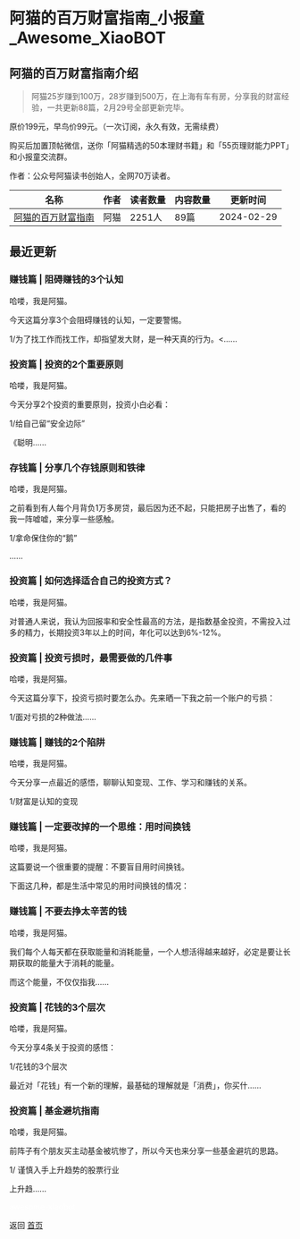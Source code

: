 # 阿猫的百万财富指南_小报童_Awesome_XiaoBOT

## 阿猫的百万财富指南介绍
> 阿猫25岁赚到100万，28岁赚到500万，在上海有车有房，分享我的财富经验，一共更新88篇，2月29号全部更新完毕。    
    
原价199元，早鸟价99元。（一次订阅，永久有效，无需续费）    
    
购买后加置顶帖微信，送你「阿猫精选的50本理财书籍」和「55页理财能力PPT」和小报童交流群。    
    
作者：公众号阿猫读书创始人，全网70万读者。  
  


|名称|作者|读者数量|内容数量|更新时间|
|---|---|---|---|---|
|[阿猫的百万财富指南](https://xiaobot.net/p/richcat?refer=0b133df9-27dc-423b-8101-639049001c13)|阿猫|2251人|89篇|2024-02-29|

## 最近更新
### 赚钱篇 | 阻碍赚钱的3个认知

哈喽，我是阿猫。



今天这篇分享3个会阻碍赚钱的认知，一定要警惕。



1/为了找工作而找工作，却指望发大财，是一种天真的行为。<......

### 投资篇 | 投资的2个重要原则

哈喽，我是阿猫。



今天分享2个投资的重要原则，投资小白必看：



1/给自己留“安全边际”



《聪明......

### 存钱篇 | 分享几个存钱原则和铁律

哈喽，我是阿猫。

之前看到有人每个月背负1万多房贷，最后因为还不起，只能把房子出售了，看的我一阵嘘嘘，来分享一些感触。

1/拿命保住你的“鹅”

......

### 投资篇 | 如何选择适合自己的投资方式？

哈喽，我是阿猫。

对普通人来说，我认为回报率和安全性最高的方法，是指数基金投资，不需投入过多的精力，长期投资3年以上的时间，年化可以达到6%-12%。

### 投资篇 | 投资亏损时，最需要做的几件事

哈喽，我是阿猫。



今天这篇分享下，投资亏损时要怎么办。先来晒一下我之前一个账户的亏损：



1/面对亏损的2种做法......

### 赚钱篇 | 赚钱的2个陷阱

哈喽，我是阿猫。



今天分享一点最近的感悟，聊聊认知变现、工作、学习和赚钱的关系。



1/财富是认知的变现



### 赚钱篇 | 一定要改掉的一个思维：用时间换钱

哈喽，我是阿猫。

这篇要说一个很重要的提醒：不要盲目用时间换钱。

下面这几种，都是生活中常见的用时间换钱的情况：



### 赚钱篇 | 不要去挣太辛苦的钱

哈喽，我是阿猫。

我们每个人每天都在获取能量和消耗能量，一个人想活得越来越好，必定是要让长期获取的能量大于消耗的能量。

而这个能量，不仅仅指我......

### 投资篇 | 花钱的3个层次

哈喽，我是阿猫。

今天分享4条关于投资的感悟：

1/花钱的3个层次

最近对「花钱」有一个新的理解，最基础的理解就是「消费」，你买什......

### 投资篇 | 基金避坑指南

哈喽，我是阿猫。

前阵子有个朋友买主动基金被坑惨了，所以今天也来分享一些基金避坑的思路。

1/ 谨慎入手上升趋势的股票行业

上升趋......


<a href="https://github.com/Reno9527/awesome-xiaobot" style="color: white; text-decoration: none;">awesome-xiaobot</a>

返回 [首页](../README.md)
